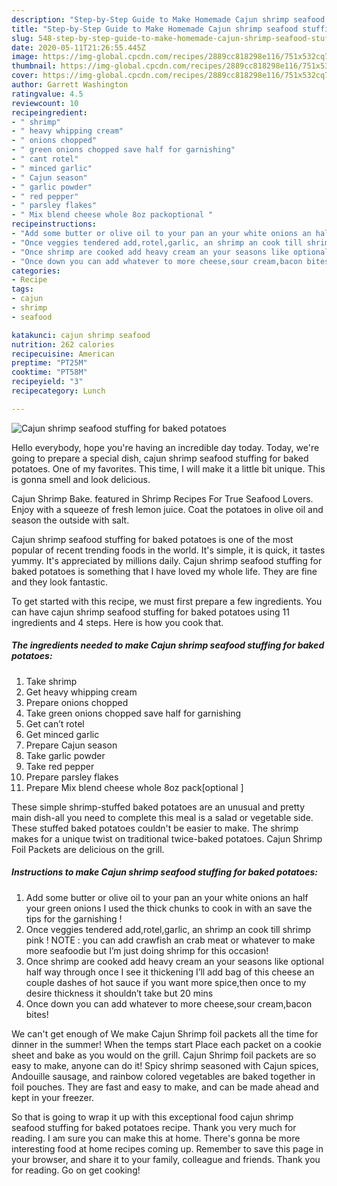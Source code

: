 ```yaml
---
description: "Step-by-Step Guide to Make Homemade Cajun shrimp seafood stuffing for baked potatoes"
title: "Step-by-Step Guide to Make Homemade Cajun shrimp seafood stuffing for baked potatoes"
slug: 548-step-by-step-guide-to-make-homemade-cajun-shrimp-seafood-stuffing-for-baked-potatoes
date: 2020-05-11T21:26:55.445Z
image: https://img-global.cpcdn.com/recipes/2889cc818298e116/751x532cq70/cajun-shrimp-seafood-stuffing-for-baked-potatoes-recipe-main-photo.jpg
thumbnail: https://img-global.cpcdn.com/recipes/2889cc818298e116/751x532cq70/cajun-shrimp-seafood-stuffing-for-baked-potatoes-recipe-main-photo.jpg
cover: https://img-global.cpcdn.com/recipes/2889cc818298e116/751x532cq70/cajun-shrimp-seafood-stuffing-for-baked-potatoes-recipe-main-photo.jpg
author: Garrett Washington
ratingvalue: 4.5
reviewcount: 10
recipeingredient:
- " shrimp"
- " heavy whipping cream"
- " onions chopped"
- " green onions chopped save half for garnishing"
- " cant rotel"
- " minced garlic"
- " Cajun season"
- " garlic powder"
- " red pepper"
- " parsley flakes"
- " Mix blend cheese whole 8oz packoptional "
recipeinstructions:
- "Add some butter or olive oil to your pan an your white onions an half your green onions I used the thick chunks to cook in with an save the tips for the garnishing !"
- "Once veggies tendered add,rotel,garlic, an shrimp an cook till shrimp pink ! NOTE : you can add crawfish an crab meat or whatever to make more seafoodie but I’m just doing shrimp for this occasion!"
- "Once shrimp are cooked add heavy cream an your seasons like optional half way through once I see it thickening I’ll add bag of this cheese an couple dashes of hot sauce if you want more spice,then once to my desire thickness it shouldn’t take but 20 mins"
- "Once down you can add whatever to more cheese,sour cream,bacon bites!"
categories:
- Recipe
tags:
- cajun
- shrimp
- seafood

katakunci: cajun shrimp seafood 
nutrition: 262 calories
recipecuisine: American
preptime: "PT25M"
cooktime: "PT58M"
recipeyield: "3"
recipecategory: Lunch

---
```



![Cajun shrimp seafood stuffing for baked potatoes](https://img-global.cpcdn.com/recipes/2889cc818298e116/751x532cq70/cajun-shrimp-seafood-stuffing-for-baked-potatoes-recipe-main-photo.jpg)

Hello everybody, hope you're having an incredible day today. Today, we're going to prepare a special dish, cajun shrimp seafood stuffing for baked potatoes. One of my favorites. This time, I will make it a little bit unique. This is gonna smell and look delicious.

Cajun Shrimp Bake. featured in Shrimp Recipes For True Seafood Lovers. Enjoy with a squeeze of fresh lemon juice. Coat the potatoes in olive oil and season the outside with salt.

Cajun shrimp seafood stuffing for baked potatoes is one of the most popular of recent trending foods in the world. It's simple, it is quick, it tastes yummy. It's appreciated by millions daily. Cajun shrimp seafood stuffing for baked potatoes is something that I have loved my whole life. They are fine and they look fantastic.


To get started with this recipe, we must first prepare a few ingredients. You can have cajun shrimp seafood stuffing for baked potatoes using 11 ingredients and 4 steps. Here is how you cook that.

<!--inarticleads1-->

##### The ingredients needed to make Cajun shrimp seafood stuffing for baked potatoes:

1. Take  shrimp
1. Get  heavy whipping cream
1. Prepare  onions chopped
1. Take  green onions chopped save half for garnishing
1. Get  can’t rotel
1. Get  minced garlic
1. Prepare  Cajun season
1. Take  garlic powder
1. Take  red pepper
1. Prepare  parsley flakes
1. Prepare  Mix blend cheese whole 8oz pack[optional ]


These simple shrimp-stuffed baked potatoes are an unusual and pretty main dish-all you need to complete this meal is a salad or vegetable side. These stuffed baked potatoes couldn&#39;t be easier to make. The shrimp makes for a unique twist on traditional twice-baked potatoes. Cajun Shrimp Foil Packets are delicious on the grill. 

<!--inarticleads2-->

##### Instructions to make Cajun shrimp seafood stuffing for baked potatoes:

1. Add some butter or olive oil to your pan an your white onions an half your green onions I used the thick chunks to cook in with an save the tips for the garnishing !
1. Once veggies tendered add,rotel,garlic, an shrimp an cook till shrimp pink ! NOTE : you can add crawfish an crab meat or whatever to make more seafoodie but I’m just doing shrimp for this occasion!
1. Once shrimp are cooked add heavy cream an your seasons like optional half way through once I see it thickening I’ll add bag of this cheese an couple dashes of hot sauce if you want more spice,then once to my desire thickness it shouldn’t take but 20 mins
1. Once down you can add whatever to more cheese,sour cream,bacon bites!


We can&#39;t get enough of We make Cajun Shrimp foil packets all the time for dinner in the summer! When the temps start Place each packet on a cookie sheet and bake as you would on the grill. Cajun Shrimp foil packets are so easy to make, anyone can do it! Spicy shrimp seasoned with Cajun spices, Andouille sausage, and rainbow colored vegetables are baked together in foil pouches. They are fast and easy to make, and can be made ahead and kept in your freezer. 

So that is going to wrap it up with this exceptional food cajun shrimp seafood stuffing for baked potatoes recipe. Thank you very much for reading. I am sure you can make this at home. There's gonna be more interesting food at home recipes coming up. Remember to save this page in your browser, and share it to your family, colleague and friends. Thank you for reading. Go on get cooking!
